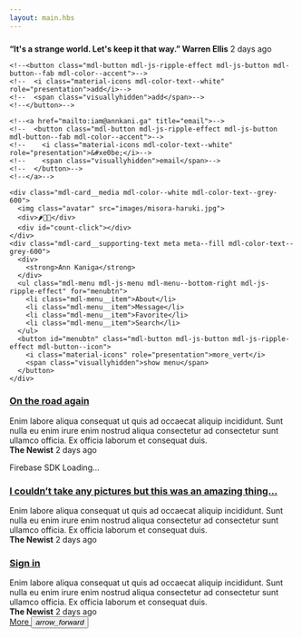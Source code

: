 ```yaml
---
layout: main.hbs
---
```

<div class="mdl-grid">
  <div class="mdl-card quote-pic mdl-cell mdl-cell--12-col mdl-cell--8-col-desktop">
    <div class="mdl-card__media mdl-color-text--grey-50">
      <h3><a href="entry.html"></a></h3>
    </div>
    <div class="mdl-card__supporting-text meta mdl-color-text--grey-600">
      <div class="minilogo"></div>
      <div>
        <strong>“It's a strange world. Let's keep it that way.” Warren Ellis</strong>
        <!--<strong>“People are strange when you're a stranger.”</strong>-->
        <span>2 days ago</span>
      </div>
    </div>
  </div>
  <div class="mdl-card something-else mdl-cell mdl-cell--12-col mdl-cell--4-col-desktop">
    
    <!--<button class="mdl-button mdl-js-ripple-effect mdl-js-button mdl-button--fab mdl-color--accent">-->
    <!--  <i class="material-icons mdl-color-text--white" role="presentation">add</i>-->
    <!--  <span class="visuallyhidden">add</span>-->
    <!--</button>-->
    
    <!--<a href="mailto:iam@annkani.ga" title="email">-->
    <!--  <button class="mdl-button mdl-js-ripple-effect mdl-js-button mdl-button--fab mdl-color--accent">-->
    <!--    <i class="material-icons mdl-color-text--white" role="presentation">&#xe0be;</i>-->
    <!--    <span class="visuallyhidden">email</span>-->
    <!--  </button>-->
    <!--</a>-->
    
    <div class="mdl-card__media mdl-color--white mdl-color-text--grey-600">
      <img class="avatar" src="images/misora-haruki.jpg">
      <div>🌶️🍓🍒</div>
      <div id="count-click"></div>
    </div>
    <div class="mdl-card__supporting-text meta meta--fill mdl-color-text--grey-600">
      <div>
        <strong>Ann Kaniga</strong>
      </div>
      <ul class="mdl-menu mdl-js-menu mdl-menu--bottom-right mdl-js-ripple-effect" for="menubtn">
        <li class="mdl-menu__item">About</li>
        <li class="mdl-menu__item">Message</li>
        <li class="mdl-menu__item">Favorite</li>
        <li class="mdl-menu__item">Search</li>
      </ul>
      <button id="menubtn" class="mdl-button mdl-js-button mdl-js-ripple-effect mdl-button--icon">
        <i class="material-icons" role="presentation">more_vert</i>
        <span class="visuallyhidden">show menu</span>
      </button>
    </div>
  </div>
  
  
  <div class="mdl-card mdl-cell mdl-cell--12-col">
    <div class="mdl-card__media mdl-color-text--grey-50">
      <h3><a href="entry.html">On the road again</a></h3>
    </div>
    <div class="mdl-color-text--grey-600 mdl-card__supporting-text">
      Enim labore aliqua consequat ut quis ad occaecat aliquip incididunt. Sunt nulla eu enim irure enim nostrud aliqua consectetur ad consectetur sunt ullamco officia. Ex officia laborum et consequat duis.
    </div>
    <div class="mdl-card__supporting-text meta mdl-color-text--grey-600">
      <div class="minilogo"></div>
      <div>
        <strong>The Newist</strong>
        <span>2 days ago</span>
        <p id="load">Firebase SDK Loading&hellip;</p>
      </div>
    </div>
  </div>
  <div class="mdl-card amazing mdl-cell mdl-cell--12-col ">
    <div class="mdl-card__title mdl-color-text--grey-50">
      <h3 class="quote"><a href="entry.html">I couldn’t take any pictures but this was an amazing thing…</a></h3>
    </div>
    <div class="mdl-card__supporting-text mdl-color-text--grey-600">
      Enim labore aliqua consequat ut quis ad occaecat aliquip incididunt. Sunt nulla eu enim irure enim nostrud aliqua consectetur ad consectetur sunt ullamco officia. Ex officia laborum et consequat duis.
    </div>
    <div class="mdl-card__supporting-text meta mdl-color-text--grey-600">
      <div class="minilogo"></div>
      <div>
        <strong>The Newist</strong>
        <span>2 days ago</span>
      </div>
    </div>
  </div>
  
  
  
  <div id="sign-in-card" class="mdl-card mdl-cell mdl-cell--12-col">
    <div class="mdl-card__media mdl-color-text--grey-50">
      <h3><a href="entry.html">Sign in</a></h3>
    </div>
    <div class="mdl-card__supporting-text mdl-color-text--grey-600">
      Enim labore aliqua consequat ut quis ad occaecat aliquip incididunt. Sunt nulla eu enim irure enim nostrud aliqua consectetur ad consectetur sunt ullamco officia. Ex officia laborum et consequat duis.
    </div>
    <div class="mdl-card__supporting-text meta mdl-color-text--grey-600">
      <div class="minilogo"></div>
      <div>
        <strong>The Newist</strong>
        <span>2 days ago</span>
      </div>
    </div>
  </div>
  
  
  
  
  <nav class="demo-nav mdl-cell mdl-cell--12-col">
    <div class="section-spacer"></div>
    <a href="entry.html" class="demo-nav__button" title="show more">
      More
      <button class="mdl-button mdl-js-button mdl-js-ripple-effect mdl-button--icon">
        <i class="material-icons" role="presentation">arrow_forward</i>
      </button>
    </a>
  </nav>
</div>